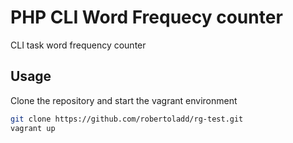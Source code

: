 # PHP CLI Word Frequecy counter
CLI task word frequency counter

## Usage
Clone the repository and start the vagrant environment
```bash
git clone https://github.com/robertoladd/rg-test.git
vagrant up
```
